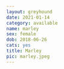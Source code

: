 ```yaml
---
layout: greyhound
date: 2021-01-14
category: available
name: marley
sex: female
dob: 2018-06-26
cats: yes
title: Marley
pic: marley.jpeg
---
```


